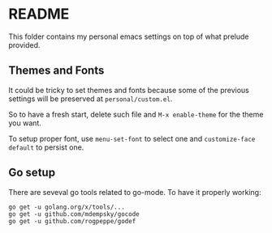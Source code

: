 # README

This folder contains my personal emacs settings on top of what prelude provided.

## Themes and Fonts

It could be tricky to set themes and fonts because some of the previous settings will be preserved at `personal/custom.el`.

So to have a fresh start, delete such file and `M-x enable-theme` for the theme you want.

To setup proper font, use `menu-set-font` to select one and `customize-face default` to persist one.

## Go setup

There are seveval go tools related to go-mode. To have it properly working:

``` shell
go get -u golang.org/x/tools/...
go get -u github.com/mdempsky/gocode
go get -u github.com/rogpeppe/godef
```
